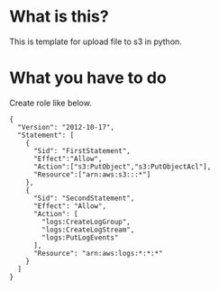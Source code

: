 # What is this?

This is template for upload file to s3 in python.

# What you have to do

Create role like below.

```
{
  "Version": "2012-10-17",
  "Statement": [
    {
      "Sid": "FirstStatement",
      "Effect":"Allow",
      "Action":["s3:PutObject","s3:PutObjectAcl"],
      "Resource":["arn:aws:s3:::*"]
    },
    {
      "Sid": "SecondStatement", 
      "Effect": "Allow",
      "Action": [
        "logs:CreateLogGroup",
        "logs:CreateLogStream",
        "logs:PutLogEvents"
      ],
      "Resource": "arn:aws:logs:*:*:*"
    }
  ]
}
```
